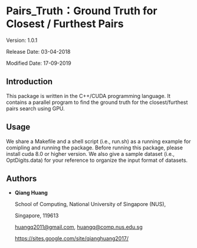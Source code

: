 # Pairs_Truth：Ground Truth for Closest / Furthest Pairs

Version: 1.0.1

Release  Date: 03-04-2018

Modified Date: 17-09-2019


Introduction
--------

This package is written in the C++/CUDA programming language. It contains 
a parallel program to find the ground truth for the closest/furthest pairs 
search using GPU. 


Usage
--------

We share a Makefile and a shell script (i.e., run.sh) as a running example 
for comipling and running the package. Before running this package, please 
install cuda 8.0 or higher version. We also give a sample dataset (i.e., 
OptDigits.data) for your reference to organize the input format of datasets.


Authors
--------

* **Qiang Huang**

  School of Computing, National University of Singapore (NUS),
  
  Singapore, 119613 
  
  huangq2011@gmail.com, huangq@comp.nus.edu.sg
  
  https://sites.google.com/site/qianghuang2017/
  
